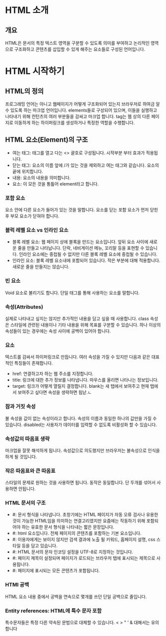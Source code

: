 # HTML 소개

## 개요
HTML은 문서의 특정 텍스트 영역을 구분할 수 있도록 의미를 부여하고 논리적인 영역으로 구조화하고 콘텐츠를 삽입할 수 있게 해주는 요소들로 구성된 언어입니다.

# HTML 시작하기

## HTML의 정의

프로그래밍 언어는 아니고 웹페이지가 어떻게 구조화되어 있는지 브라우저로 하여금 알 수 있도록 하는 마크업 언어입니다.
elements들로 구성되어 있으며, 이들을 실행하고 나타내기 위해 컨턴츠의 여러 부분들을 감싸고 마크업 합니다.
tag는 웹 상의 다른 페이지로 이동하게 하는 하이퍼링크를 생성하거나 특정한 역할을 수행합니다.

## HTML 요소(Element)의 구조
- 여는 태그: 태그를 열고 다는 <> 괄호로 구성됩니다. 시작부분 부터 효과가 적용됩니다.
- 닫는 태그: 요소의 이름 앞에 /가 있는 것을 제외하고 여는 태그와 같습니다. 요소의 끝에 위치합니다.
- 내용: 요소의 내용을 의미합니다.
- 요소: 이 모든 것을 통틀어 element라고 합니다.

### 포함 요소
요소 안에 다른 요소가 들어가 있는 것을 말합니다. 요소를 닫는 포함 요소가 먼저 닫힌 후 부모 요소가 닫혀야 합니다.

### 블럭 레벨 요소 vs 인라인 요소
- 블록 레벨 요소: 웹 페이지 상에 블록을 만드는 요소입니다. 앞뒤 요소 사이에 새로운 줄을 만들고 나타납니다. 단락, 네비게이션 메뉴, 꼬리말 등을 표현할 수 있습니다. 인라인 요소에는 중첩될 수 없지만 다른 블록 레벨 요소에 중첩될 수 있습니다.
- 인라인 요소: 블록 레벨 요소내에 포함되어 있습니다. 작은 부분에 대해 적용합니다. 새로운 줄을 만들지는 않습니다.

### 빈 요소
Void 요소로 불리기도 합니다. 단일 태그를 통해 사용하는 요소를 말합니다.

### 속성(Attributes)
실제로 나타내고 싶지는 않지만 추가적인 내용을 담고 싶을 때 사용합니다. class 속성은 스타일에 관련된 내용이나 기타 내용을 위해 목표를 구분할 수 있습니다.
하나 이상의 속성들이 있는 경우에는 속성 사이에 공백이 있어야 합니다.

### <a> 요소
텍스트를 감싸서 하이퍼링크로 만듭니다. 여러 속성을 가질 수 있지만 다음과 같은 대표적인 특징들이 존재합니다.
- href: 연결하고자 하는 웹 주소를 지정합니다.
- title: 링크에 대한 추가 정보를 나타냅니다. 마우스를 올리면 나타나는 정보입니다.
- target: 링크가 어떻게 열릴지 결정합니다. blank는 새 탭에서 보여주고 현재 탭에서 보여주고 싶다면 속성을 생략하면 됩낟.ㄴ

### 참과 거짓 속성
불 속성을 값이 없는 속성이라고 합니다. 속성의 이름과 동일한 하나의 값만을 가질 수 있습니다. disabled는 사용자가 데이터를 입력할 수 없도록 비활성화 할 수 있습니다.

### 속성값의 따옴표 생략
마크업을 잘못 해석하게 됩니다. 속성값으로 의도했지만 브라우저는 불속성으로 인식을 하게 될 것입니다.

### 작은 따옴표와 큰 따옴표
스타일의 문제로 원하는 것을 사용하면 됩니다. 동작은 동일합니다. 단 두개를 섞어서 사용하면 안됩니다.

### HTML 문서의 구조
- #<!DOCTYPE html>: 문서 형식을 나타냅니다. 초창기에는 HTML 페이지가 자동 오류 검사나 유용한 것이 가능한 HTML임을 의미하는 연결고리였지만 요즘에는 작동하기 위해 포함되어야 하는 유효한 문서 형식을 나타내는 짧은 문장입니다.
- #<html></html>: html 요소입니다. 전체 페이지의 콘텐츠를 포함하는 기본 요소입니다.
- #<head></head>: 이용자에게는 보이지 않지만 검색 결과에 노출 될 키워드, 홈페이지 설명, css 스타일 등을 담고 있습니다.
- #<meta charset="utf-8">: HTML 문서의 문자 인코딩 설정을 UTF-8로 지정하는 것입니다.
- #<title></title>: 페이지 제목이 설정되며 페이지가 로드되는 브라우저 탭에 표시되는 제목으로 사용됩니다.
- #<body></body>: 페이지에 표시되는 모든 콘텐츠가 포함됩니다.

### HTMl 공백
HTML 요소 내용 중에서 공백을 연속으로 몇개를 쓰던 단일 공백으로 줄입니다.

### Entity references: HTML에 특수 문자 포함
특수문자들은 특정 다른 약속된 문법으로 대체할 수 있습니다. < > " ' & 대해서는 유의합니다



